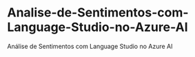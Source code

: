 # Analise-de-Sentimentos-com-Language-Studio-no-Azure-AI
Análise de Sentimentos com Language Studio no Azure AI
